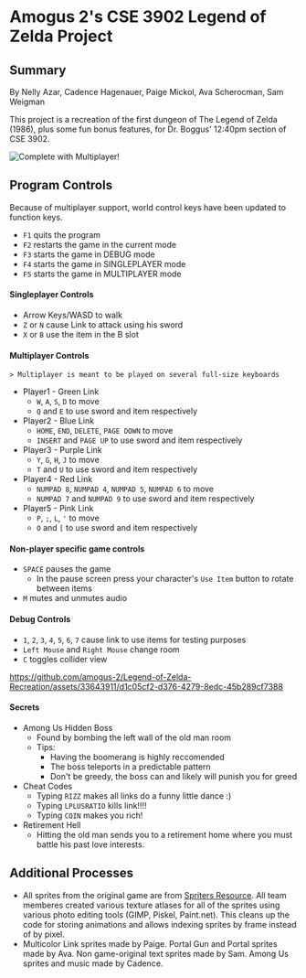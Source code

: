 # Amogus 2's CSE 3902 Legend of Zelda Project

## Summary

By Nelly Azar, Cadence Hagenauer, Paige Mickol, Ava Scherocman, Sam Weigman

This project is a recreation of the first dungeon of The Legend of Zelda (1986), plus some fun bonus features, for Dr. Boggus' 12:40pm section of CSE 3902.

![Complete with Multiplayer!](https://github.com/amogus-2/Legend-of-Zelda-Recreation/assets/33643911/3afca223-0c66-4c48-8d55-667b27e067f6)

## Program Controls
  Because of multiplayer support, world control keys have been updated to function keys.
  - `F1` quits the program
  - `F2` restarts the game in the current mode
  - `F3` starts the game in DEBUG mode
  - `F4` starts the game in SINGLEPLAYER mode
  - `F5` starts the game in MULTIPLAYER mode

  #### Singleplayer Controls
  - Arrow Keys/WASD to walk
  - `Z` or `N` cause Link to attack using his sword
  - `X` or `B` use the item in the B slot

  #### Multiplayer Controls
    > Multiplayer is meant to be played on several full-size keyboards
    
  - Player1 - Green Link
    - `W`, `A`, `S`, `D` to move
    - `Q` and `E` to use sword and item respectively
  - Player2 - Blue Link
    - `HOME`, `END`, `DELETE`, `PAGE DOWN` to move
    - `INSERT` and `PAGE UP` to use sword and item respectively
  - Player3 - Purple Link
    - `Y`, `G`, `H`, `J` to move
    - `T` and `U` to use sword and item respectively
  - Player4 - Red Link
    - `NUMPAD 8`, `NUMPAD 4`, `NUMPAD 5`, `NUMPAD 6` to move
    - `NUMPAD 7` and `NUMPAD 9` to use sword and item respectively
  - Player5 - Pink Link
    - `P`, `;`, `L`, `'` to move
    - `O` and `[` to use sword and item respectively

  #### Non-player specific game controls
  - `SPACE` pauses the game
    - In the pause screen press your character's `Use Item` button to rotate between items
  - `M` mutes and unmutes audio

  #### Debug Controls
  - `1`, `2`, `3`, `4`, `5`, `6`, `7` cause link to use items for testing purposes
  - `Left Mouse` and `Right Mouse` change room
  - `C` toggles collider view



https://github.com/amogus-2/Legend-of-Zelda-Recreation/assets/33643911/d1c05cf2-d376-4279-8edc-45b289cf7388


 
  #### Secrets
  - Among Us Hidden Boss
    - Found by bombing the left wall of the old man room
    - Tips:
      - Having the boomerang is highly reccomended
      - The boss teleports in a predictable pattern
      - Don't be greedy, the boss can and likely will punish you for greed
  - Cheat Codes
    - Typing `RIZZ` makes all links do a funny little dance :)
    - Typing `LPLUSRATIO` kills link!!!!
    - Typing `COIN` makes you rich!
  - Retirement Hell
    - Hitting the old man sends you to a retirement home where you must battle his past love interests.

## Additional Processes

- All sprites from the original game are from [Spriters Resource](https://www.spriters-resource.com/nes/legendofzelda/). All team memberes created various texture atlases for all of the sprites using various photo editing tools (GIMP, Piskel, Paint.net). This cleans up the code for storing animations and allows indexing sprites by frame instead of by pixel.
- Multicolor Link sprites made by Paige. Portal Gun and Portal sprites made by Ava. Non game-original text sprites made by Sam. Among Us sprites and music made by Cadence.
